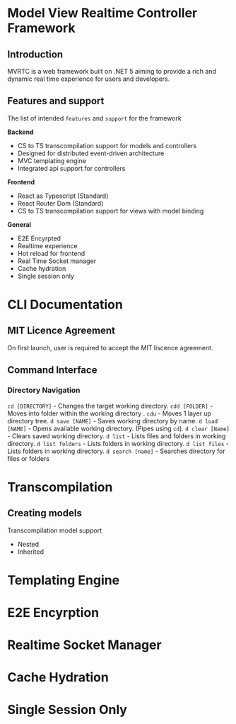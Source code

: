 # Model View Realtime Controller Framework
## Introduction 
MVRTC is a web framework built on .NET 5 aiming to provide a rich and dynamic real time experience for users and developers. 

## Features and support
The list of intended `features` and `support` for the framework

**Backend**
- CS to TS transcompilation support for models and controllers
- Designed for distributed event-driven architecture
- MVC templating engine
- Integrated api support for controllers

**Frontend**
- React as Typescript (Standard)
- React Router Dom (Standard)
- CS to TS transcompilation support for views with model binding

**General**
- E2E Encyrpted 
- Realtime experience
- Hot reload for frontend
- Real Time Socket manager
- Cache hydration 
- Single session only

# CLI Documentation
## MIT Licence Agreement
On first launch, user is required to accept the MIT liscence agreement.
## Command Interface 
### Directory Navigation 
`cd [DIRECTORY]` - Changes the target working directory.
`cdd [FOLDER]` - Moves into folder within the working directory .
`cdu` - Moves 1 layer up directory tree.
`d save [NAME]` - Saves working directory by name.
`d load [NAME]` - Opens available working directory. (Pipes using `cd`).
`d clear [Name]` - Clears saved working directory.
`d list` - Lists files and folders in working directory.
`d list folders` - Lists folders in working directory.
`d list files` - Lists folders in working directory.
`d search [name]` - Searches directory for files or folders 


# Transcompilation 
## Creating models
Transcompilation model support 
- Nested
- Inherited 

# Templating Engine

# E2E Encyrption 

# Realtime Socket Manager

# Cache Hydration 

# Single Session Only 


